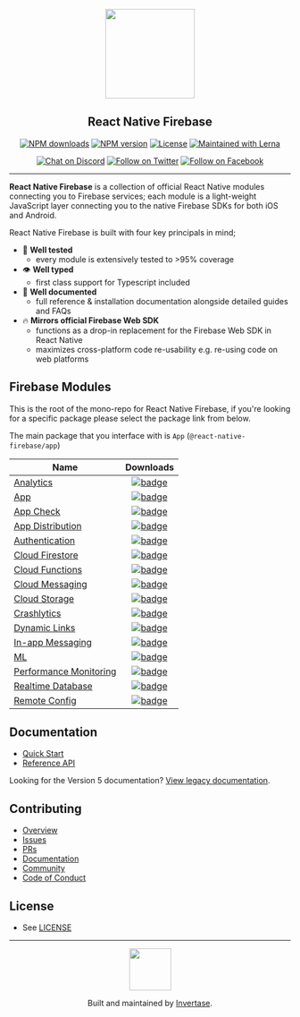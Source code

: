 <p align="center">
  <a href="https://rnfirebase.io">
    <img width="160px" src="https://i.imgur.com/JIyBtKW.png"><br/>
  </a>
  <h2 align="center">React Native Firebase</h2>
</p>

<p align="center">
  <a href="https://www.npmjs.com/package/@react-native-firebase/app"><img src="https://img.shields.io/npm/dm/@react-native-firebase/app.svg?style=flat-square" alt="NPM downloads"></a>
  <a href="https://www.npmjs.com/package/@react-native-firebase/app"><img src="https://img.shields.io/npm/v/@react-native-firebase/app.svg?style=flat-square" alt="NPM version"></a>
  <a href="/LICENSE"><img src="https://img.shields.io/npm/l/@react-native-firebase/app.svg?style=flat-square" alt="License"></a>
  <a href="https://lerna.js.org/"><img src="https://img.shields.io/badge/maintained%20with-lerna-cc00ff.svg?style=flat-square" alt="Maintained with Lerna"></a>
</p>

<p align="center">
  <a href="https://invertase.link/discord"><img src="https://img.shields.io/discord/295953187817521152.svg?style=flat-square&colorA=7289da&label=Chat%20on%20Discord" alt="Chat on Discord"></a>
  <a href="https://twitter.com/rnfirebase"><img src="https://img.shields.io/twitter/follow/rnfirebase.svg?style=flat-square&colorA=1da1f2&colorB=&label=Follow%20on%20Twitter" alt="Follow on Twitter"></a>
  <a href="https://www.facebook.com/groups/rnfirebase"><img src="https://img.shields.io/badge/Follow%20on%20Facebook-4172B8?logo=facebook&style=flat-square&logoColor=fff" alt="Follow on Facebook"></a>
</p>

---

**React Native Firebase** is a collection of official React Native modules connecting you to Firebase services; each module is a light-weight JavaScript layer connecting you to the native Firebase SDKs for both iOS and Android.

React Native Firebase is built with four key principals in mind;

- 🧪 **Well tested**
  - every module is extensively tested to >95% coverage
- 👁 **Well typed**
  - first class support for Typescript included
- 📄 **Well documented**
  - full reference & installation documentation alongside detailed guides and FAQs
- 🔥 **Mirrors official Firebase Web SDK**
  - functions as a drop-in replacement for the Firebase Web SDK in React Native
  - maximizes cross-platform code re-usability e.g. re-using code on web platforms

## Firebase Modules

This is the root of the mono-repo for React Native Firebase, if you're looking for a specific package please select the package link from below.

The main package that you interface with is `App` (`@react-native-firebase/app`)

| Name                                                     | Downloads                                                                                                                                                                                       |                                                                                        
| -------------------------------------------------------- | :---------------------------------------------------------------------------------------------------------------------------------------------------------------------------------------------: | 
| [Analytics](/packages/analytics)                         |           [![badge](https://img.shields.io/npm/dm/@react-native-firebase/analytics.svg?style=for-the-badge&logo=npm)](https://www.npmjs.com/package/@react-native-firebase/analytics)           |
| [App](/packages/app)                                     |                 [![badge](https://img.shields.io/npm/dm/@react-native-firebase/app.svg?style=for-the-badge&logo=npm)](https://www.npmjs.com/package/@react-native-firebase/app)                 |
| [App Check](/packages/app-check)                          |                 [![badge](https://img.shields.io/npm/dm/@react-native-firebase/app-check.svg?style=for-the-badge&logo=npm)](https://www.npmjs.com/package/@react-native-firebase/app-check)                 |
| [App Distribution](/packages/app-distribution)            |                 [![badge](https://img.shields.io/npm/dm/@react-native-firebase/app-distribution.svg?style=for-the-badge&logo=npm)](https://www.npmjs.com/package/@react-native-firebase/app-distribution)             |
| [Authentication](/packages/auth)                         |                [![badge](https://img.shields.io/npm/dm/@react-native-firebase/auth.svg?style=for-the-badge&logo=npm)](https://www.npmjs.com/package/@react-native-firebase/auth)                |
| [Cloud Firestore](/packages/firestore)                   |           [![badge](https://img.shields.io/npm/dm/@react-native-firebase/firestore.svg?style=for-the-badge&logo=npm)](https://www.npmjs.com/package/@react-native-firebase/firestore)           |
| [Cloud Functions](/packages/functions)                   |           [![badge](https://img.shields.io/npm/dm/@react-native-firebase/functions.svg?style=for-the-badge&logo=npm)](https://www.npmjs.com/package/@react-native-firebase/functions)           |
| [Cloud Messaging](/packages/messaging)                   |           [![badge](https://img.shields.io/npm/dm/@react-native-firebase/messaging.svg?style=for-the-badge&logo=npm)](https://www.npmjs.com/package/@react-native-firebase/messaging)           |
| [Cloud Storage](/packages/storage)                       |             [![badge](https://img.shields.io/npm/dm/@react-native-firebase/storage.svg?style=for-the-badge&logo=npm)](https://www.npmjs.com/package/@react-native-firebase/storage)             |
| [Crashlytics](/packages/crashlytics)                     |         [![badge](https://img.shields.io/npm/dm/@react-native-firebase/crashlytics.svg?style=for-the-badge&logo=npm)](https://www.npmjs.com/package/@react-native-firebase/crashlytics)         |
| [Dynamic Links](/packages/dynamic-links)                 |       [![badge](https://img.shields.io/npm/dm/@react-native-firebase/dynamic-links.svg?style=for-the-badge&logo=npm)](https://www.npmjs.com/package/@react-native-firebase/dynamic-links)       |
| [In-app Messaging](/packages/in-app-messaging)           |    [![badge](https://img.shields.io/npm/dm/@react-native-firebase/in-app-messaging.svg?style=for-the-badge&logo=npm)](https://www.npmjs.com/package/@react-native-firebase/in-app-messaging)    |
| [ML](/packages/ml)                                       |           [![badge](https://img.shields.io/npm/dm/@react-native-firebase/ml.svg?style=for-the-badge&logo=npm)](https://www.npmjs.com/package/@react-native-firebase/ml)                         |
| [Performance Monitoring](/packages/perf)                 |                [![badge](https://img.shields.io/npm/dm/@react-native-firebase/perf.svg?style=for-the-badge&logo=npm)](https://www.npmjs.com/package/@react-native-firebase/perf)                |
| [Realtime Database](/packages/database)                  |            [![badge](https://img.shields.io/npm/dm/@react-native-firebase/database.svg?style=for-the-badge&logo=npm)](https://www.npmjs.com/package/@react-native-firebase/database)            |
| [Remote Config](/packages/remote-config)                 |       [![badge](https://img.shields.io/npm/dm/@react-native-firebase/remote-config.svg?style=for-the-badge&logo=npm)](https://www.npmjs.com/package/@react-native-firebase/remote-config)       |

## Documentation

- [Quick Start](https://rnfirebase.io/)
- [Reference API](https://rnfirebase.io/reference)

Looking for the Version 5 documentation? [View legacy documentation](https://v5.rnfirebase.io).

## Contributing

- [Overview](https://rnfirebase.io)
- [Issues](https://github.com/invertase/react-native-firebase/issues)
- [PRs](https://github.com/invertase/react-native-firebase/pulls)
- [Documentation](https://rnfirebase.io)
- [Community](https://github.com/invertase/react-native-firebase/blob/master/CONTRIBUTING.md)
- [Code of Conduct](https://github.com/invertase/meta/blob/master/CODE_OF_CONDUCT.md)

## License

- See [LICENSE](/LICENSE)

---

<p align="center">
  <a href="https://invertase.io/?utm_source=readme&utm_medium=footer&utm_campaign=react-native-firebase">
    <img width="75px" src="https://static.invertase.io/assets/invertase/invertase-rounded-avatar.png">
  </a>
  <p align="center">
    Built and maintained by <a href="https://invertase.io/?utm_source=readme&utm_medium=footer&utm_campaign=react-native-firebase">Invertase</a>.
  </p>
</p>
